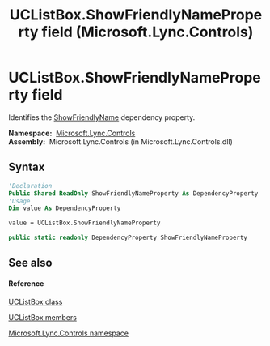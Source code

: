﻿---
title: UCListBox.ShowFriendlyNameProperty field (Microsoft.Lync.Controls)
TOCTitle: ShowFriendlyNameProperty field
ms:assetid: F:Microsoft.Lync.Controls.UCListBox.ShowFriendlyNameProperty_DI_3_UC_OCS14MrefLyncWPF
ms:mtpsurl: https://msdn.microsoft.com/en-us/library/microsoft.lync.controls.uclistbox.showfriendlynameproperty_di_3_uc_ocs14mreflyncwpf(v=office.15)
ms:contentKeyID: 48601528
ms.date: 07/28/2014
mtps_version: v=office.15
f1_keywords:
- Microsoft.Lync.Controls.UCListBox.ShowFriendlyNameProperty
dev_langs:
- CSharp
- JScript
- VB
- other
---

# UCListBox.ShowFriendlyNameProperty field

Identifies the [ShowFriendlyName](uclistbox-showfriendlyname-property-microsoft-lync-controls_1.md) dependency property.

**Namespace:**  [Microsoft.Lync.Controls](microsoft-lync-controls-namespace_1.md)  
**Assembly:**  Microsoft.Lync.Controls (in Microsoft.Lync.Controls.dll)

## Syntax

``` vb
'Declaration
Public Shared ReadOnly ShowFriendlyNameProperty As DependencyProperty
'Usage
Dim value As DependencyProperty

value = UCListBox.ShowFriendlyNameProperty
```

``` csharp
public static readonly DependencyProperty ShowFriendlyNameProperty
```

## See also

#### Reference

[UCListBox class](uclistbox-class-microsoft-lync-controls_1.md)

[UCListBox members](uclistbox-members-microsoft-lync-controls_1.md)

[Microsoft.Lync.Controls namespace](microsoft-lync-controls-namespace_1.md)

